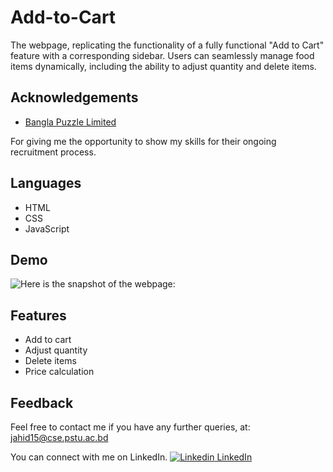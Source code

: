 
# Add-to-Cart

The webpage, replicating the functionality of a fully functional "Add to Cart" feature with a corresponding sidebar. Users can seamlessly manage food items dynamically, including the ability to adjust quantity and delete items.


## Acknowledgements

 - [Bangla Puzzle Limited](https://www.banglapuzzle.com/)
 
For giving me the opportunity to show my skills for their ongoing recruitment process.

## Languages
- HTML
- CSS
- JavaScript
## Demo

![Here is the snapshot of the webpage: ](https://github.com/Jahid-Hasan-96/Add-to-Cart/assets/67227023/e137b19f-62e4-47d5-9b81-d6431833d751)


## Features

- Add to cart
- Adjust quantity
- Delete items
- Price calculation


## Feedback

Feel free to contact me if you have any further queries, at: <jahid15@cse.pstu.ac.bd>

You can connect with me on LinkedIn.
[![Linkedin](https://i.stack.imgur.com/gVE0j.png) LinkedIn](https://www.linkedin.com/in/mmjahidhasan/)

